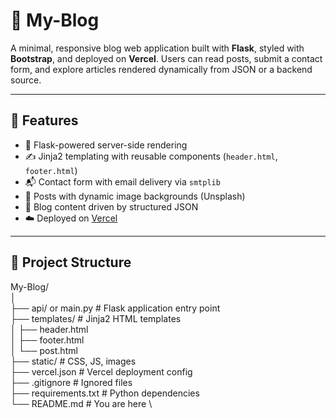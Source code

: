 # 📰 My-Blog

A minimal, responsive blog web application built with **Flask**, styled with **Bootstrap**, and deployed on **Vercel**. Users can read posts, submit a contact form, and explore articles rendered dynamically from JSON or a backend source.

---

## 🚀 Features

- 🧠 Flask-powered server-side rendering
- ✍️ Jinja2 templating with reusable components (`header.html`, `footer.html`)
- 📬 Contact form with email delivery via `smtplib`
- 📸 Posts with dynamic image backgrounds (Unsplash)
- 🧾 Blog content driven by structured JSON
- ☁️ Deployed on [Vercel](https://vercel.com/)

---

## 📁 Project Structure

My-Blog/ \
│ \
├── api/ or main.py # Flask application entry point \
├── templates/ # Jinja2 HTML templates \
│ ├── header.html \
│ ├── footer.html \
│ └── post.html \
├── static/ # CSS, JS, images \
├── vercel.json # Vercel deployment config \
├── .gitignore # Ignored files \
├── requirements.txt # Python dependencies \
└── README.md # You are here \

